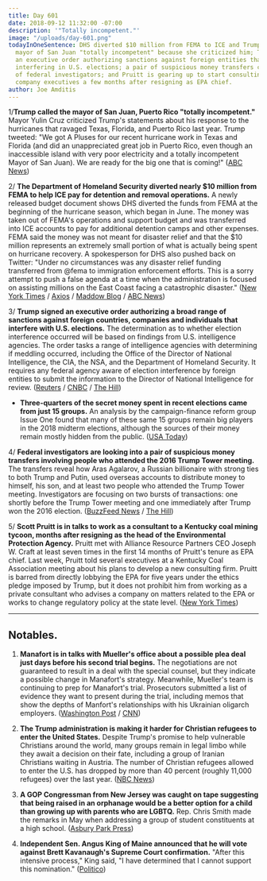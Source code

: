 ```yaml
---
title: Day 601
date: 2018-09-12 11:32:00 -07:00
description: '"Totally incompetent."'
image: "/uploads/day-601.png"
todayInOneSentence: DHS diverted $10 million from FEMA to ICE and Trump called the
  mayor of San Juan "totally incompetent" because she criticized him; Trump signed
  an executive order authorizing sanctions against foreign entities that are caught
  interfering in U.S. elections; a pair of suspicious money transfers caught the attention
  of federal investigators; and Pruitt is gearing up to start consulting for coal
  company executives a few months after resigning as EPA chief.
author: Joe Amditis
---
```


1/**Trump called the mayor of San Juan, Puerto Rico "totally incompetent."** Mayor Yulin Cruz criticized Trump's statements about his response to the hurricanes that ravaged Texas, Florida, and Puerto Rico last year. Trump tweeted: "We got A Pluses for our recent hurricane work in Texas and Florida (and did an unappreciated great job in Puerto Rico, even though an inaccessible island with very poor electricity and a totally incompetent Mayor of San Juan). We are ready for the big one that is coming!" ([ABC News](https://abcnews.go.com/Politics/president-trump-calls-san-juan-mayor-totally-incompetent/story?id=57767633))

2/ **The Department of Homeland Security diverted nearly $10 million from FEMA to help ICE pay for detention and removal operations.** A newly released budget document shows DHS diverted the funds from FEMA at the beginning of the hurricane season, which began in June. The money was taken out of FEMA's operations and support budget and was transferred into ICE accounts to pay for additional detention camps and other expenses. FEMA said the money was not meant for disaster relief and that the $10 million represents an extremely small portion of what is actually being spent on hurricane recovery. A spokesperson for DHS also pushed back on Twitter: "Under no circumstances was any disaster relief funding transferred from @fema to immigration enforcement efforts. This is a sorry attempt to push a false agenda at a time when the administration is focused on assisting millions on the East Coast facing a catastrophic disaster." ([New York Times](https://www.nytimes.com/2018/09/12/us/politics/fema-ice-immigration-detention.html) / [Axios](https://www.axios.com/trump-transfer-almost-10k-from-fema-budget-to-ice--c6023a2f-5778-4c6d-992e-3f6da13bce25.html) / [Maddow Blog](https://twitter.com/MaddowBlog/status/1039683959398060032) / [ABC News](https://abcnews.go.com/Politics/merkley-accuses-dhs-scandal-taking-funds-fema-fact/story?id=57770237))

3/ **Trump signed an executive order authorizing a broad range of sanctions against foreign countries, companies and individuals that interfere with U.S. elections.** The determination as to whether election interference occurred will be based on findings from U.S. intelligence agencies. The order tasks a range of intelligence agencies with determining if meddling occurred, including the Office of the Director of National Intelligence, the CIA, the NSA, and the Department of Homeland Security. It requires any federal agency aware of election interference by foreign entities to submit the information to the Director of National Intelligence for review. ([Reuters](https://www.reuters.com/article/us-usa-cyber-election-exclusive/exclusive-trump-to-target-foreign-meddling-in-u-s-elections-with-sanctions-order-sources-idUSKCN1LR2IO) / [CNBC](https://www.cnbc.com/2018/09/12/trump-authorizes-broad-sanctions-on-future-election-interference.html) / [The Hill](http://thehill.com/policy/cybersecurity/406290-trump-authorizes-sanctions-against-foreign-governments-that-interfere-in))

* **Three-quarters of the secret money spent in recent elections came from just 15 groups.** An analysis by the campaign-finance reform group Issue One found that many of these same 15 groups remain big players in the 2018 midterm elections, although the sources of their money remain mostly hidden from the public. ([USA Today](https://www.usatoday.com/story/news/politics/elections/2018/09/12/three-quarters-secret-political-money-comes-15-groups/1272183002/))

4/ **Federal investigators are looking into a pair of suspicious money transfers involving people who attended the 2016 Trump Tower meeting.** The transfers reveal how Aras Agalarov, a Russian billionaire with strong ties to both Trump and Putin, used overseas accounts to distribute money to himself, his son, and at least two people who attended the Trump Tower meeting. Investigators are focusing on two bursts of transactions: one shortly before the Trump Tower meeting and one immediately after Trump won the 2016 election. ([BuzzFeed News](https://www.buzzfeednews.com/article/anthonycormier/trump-tower-meeting-suspicious-transactions-agalarov) / [The Hill](http://thehill.com/blogs/blog-briefing-room/news/406252-investigators-looking-at-suspicious-money-transfers-after-trump))

5/ **Scott Pruitt is in talks to work as a consultant to a Kentucky coal mining tycoon, months after resigning as the head of the Environmental Protection Agency.** Pruitt met with Alliance Resource Partners CEO Joseph W. Craft at least seven times in the first 14 months of Pruitt's tenure as EPA chief. Last week, Pruitt told several executives at a Kentucky Coal Association meeting about his plans to develop a new consulting firm. Pruitt is barred from directly lobbying the EPA for five years under the ethics pledge imposed by Trump, but it does not prohibit him from working as a private consultant who advises a company on matters related to the EPA or works to change regulatory policy at the state level. ([New York Times](https://www.nytimes.com/2018/09/12/climate/pruitt-coal-consulting.html))

---

## Notables.

1. **Manafort is in talks with Mueller's office about a possible plea deal just days before his second trial begins.** The negotiations are not guaranteed to result in a deal with the special counsel, but they indicate a possible change in Manafort's strategy. Meanwhile, Mueller's team is continuing to prep for Manafort's trial. Prosecutors submitted a list of evidence they want to present during the trial, including memos that show the depths of Manfort's relationships with his Ukrainian oligarch employers. ([Washington Post](https://www.washingtonpost.com/politics/manafort-in-talks-with-prosecutors-about-possible-plea-according-to-people-familiar-with-the-discussions/2018/09/11/5b98b64c-b60e-11e8-a7b5-adaaa5b2a57f_story.html?utm_term=.a9d9ccf30cbf) / [CNN](https://www.cnn.com/2018/09/12/politics/mueller-team-continues-prep-for-manafort-trial/index.html))

2. **The Trump administration is making it harder for Christian refugees to enter the United States.** Despite Trump's promise to help vulnerable Christians around the world, many groups remain in legal limbo while they await a decision on their fate, including a group of Iranian Christians waiting in Austria. The number of Christian refugees allowed to enter the U.S. has dropped by more than 40 percent (roughly 11,000 refugees) over the last year. ([NBC News](https://www.nbcnews.com/politics/immigration/despite-trump-s-promise-protect-them-christian-refugees-struggle-enter-n908501))

3. **A GOP Congressman from New Jersey was caught on tape suggesting that being raised in an orphanage would be a better option for a child than growing up with parents who are LGBTQ.** Rep. Chris Smith made the remarks in May when addressing a group of student constituents at a high school. ([Asbury Park Press](https://www.app.com/story/news/local/lgbtq/2018/09/12/chris-smith-congress-new-jersey-gay-adoption-lgbtq-colts-neck/1279566002/))

4. **Independent Sen. Angus King of Maine announced that he will vote against Brett Kavanaugh's Supreme Court confirmation.** "After this intensive process," King said, "I have determined that I cannot support this nomination." ([Politico](https://www.politico.com/story/2018/09/12/brett-kavanaugh-confirmation-angus-king-817434))